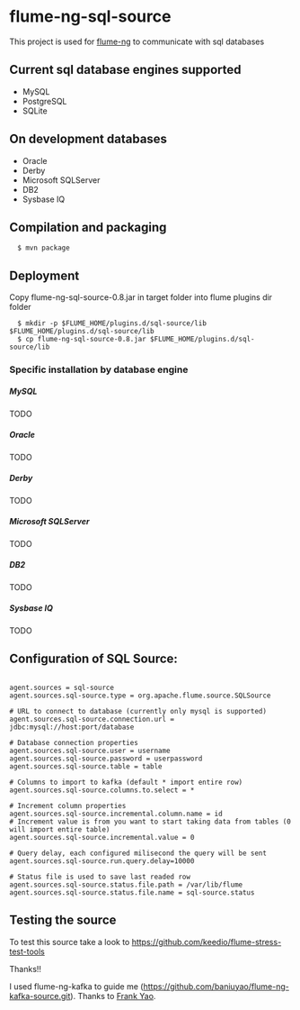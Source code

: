 flume-ng-sql-source
================

This project is used for [flume-ng](https://github.com/apache/flume) to communicate with sql databases

Current sql database engines supported
-------------------------------

- MySQL
- PostgreSQL
- SQLite

On development databases
------------------------
- Oracle
- Derby
- Microsoft SQLServer
- DB2
- Sysbase IQ

Compilation and packaging
----------
```
  $ mvn package
```

Deployment
----------

Copy flume-ng-sql-source-0.8.jar in target folder into flume plugins dir folder
```
  $ mkdir -p $FLUME_HOME/plugins.d/sql-source/lib $FLUME_HOME/plugins.d/sql-source/lib
  $ cp flume-ng-sql-source-0.8.jar $FLUME_HOME/plugins.d/sql-source/lib
```

### Specific installation by database engine

##### MySQL
TODO
##### Oracle
TODO
##### Derby
TODO
##### Microsoft SQLServer
TODO
##### DB2
TODO
##### Sysbase IQ
TODO

Configuration of SQL Source:
----------

```

agent.sources = sql-source
agent.sources.sql-source.type = org.apache.flume.source.SQLSource  

# URL to connect to database (currently only mysql is supported)
agent.sources.sql-source.connection.url = jdbc:mysql://host:port/database

# Database connection properties
agent.sources.sql-source.user = username  
agent.sources.sql-source.password = userpassword  
agent.sources.sql-source.table = table  

# Columns to import to kafka (default * import entire row)
agent.sources.sql-source.columns.to.select = *  

# Increment column properties 
agent.sources.sql-source.incremental.column.name = id  
# Increment value is from you want to start taking data from tables (0 will import entire table)
agent.sources.sql-source.incremental.value = 0  

# Query delay, each configured milisecond the query will be sent
agent.sources.sql-source.run.query.delay=10000 

# Status file is used to save last readed row
agent.sources.sql-source.status.file.path = /var/lib/flume
agent.sources.sql-source.status.file.name = sql-source.status

```

Testing the source
---------------------
To test this source take a look to https://github.com/keedio/flume-stress-test-tools

Thanks!!

I used flume-ng-kafka to guide me (https://github.com/baniuyao/flume-ng-kafka-source.git).
Thanks to [Frank Yao](https://github.com/baniuyao).
